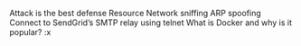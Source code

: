 Attack is the best defense
Resource
Network sniffing
ARP spoofing
Connect to SendGrid’s SMTP relay using telnet
What is Docker and why is it popular?
:x

